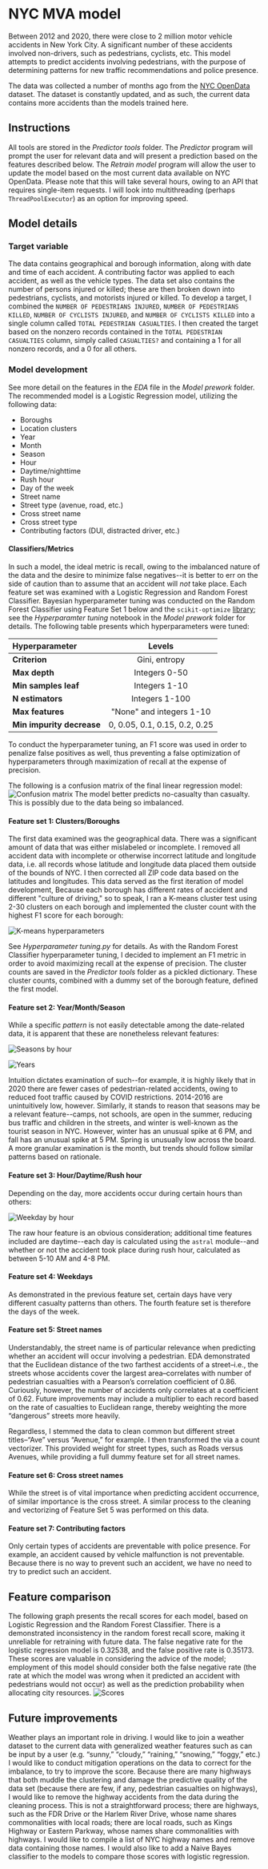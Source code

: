 # NYC MVA model

Between 2012 and 2020, there were close to 2 million motor vehicle accidents in New York City. A significant number of these accidents involved non-drivers, such as pedestrians, cyclists, etc. This model attempts to predict accidents involving pedestrians, with the purpose of determining patterns for new traffic recommendations and police presence.

The data was collected a number of months ago from the [NYC OpenData](https://data.cityofnewyork.us/Public-Safety/Motor-Vehicle-Collisions-Crashes/h9gi-nx95) dataset. The dataset is constantly updated, and as such, the current data contains more accidents than the models trained here. 

## Instructions
All tools are stored in the _Predictor tools_ folder. The _Predictor_ program will prompt the user for relevant data and will present a prediction based on the features described below. The _Retrain model_ program will allow the user to update the model based on the most current data available on NYC OpenData. Please note that this will take several hours, owing to an API that requires single-item requests. I will look into multithreading (perhaps `ThreadPoolExecutor`) as an option for improving speed. 

## Model details
### Target variable
The data contains geographical and borough information, along with date and time of each accident. A contributing factor was applied to each accident, as well as the vehicle types. The data set also contains the number of persons injured or killed; these are then broken down into pedestrians, cyclists, and motorists injured or killed. To develop a target, I combined the `NUMBER OF PEDESTRIANS INJURED`, `NUMBER OF PEDESTRIANS KILLED`, `NUMBER OF CYCLISTS INJURED`, and `NUMBER OF CYCLISTS KILLED`  into a single column called `TOTAL PEDESTRIAN CASUALTIES`. I then created the target based on the nonzero records contained in the `TOTAL PEDESTRIAN CASUALTIES` column, simply called `CASUALTIES?` and containing a 1 for all nonzero records, and a 0 for all others.

### Model development
See more detail on the features in the _EDA_ file in the _Model prework_ folder. The recommended model is a Logistic Regression model, utilizing the following data:
* Boroughs
* Location clusters
* Year
* Month
* Season
* Hour
* Daytime/nighttime
* Rush hour
* Day of the week
* Street name
* Street type (avenue, road, etc.)
* Cross street name
* Cross street type
* Contributing factors (DUI, distracted driver, etc.)

#### Classifiers/Metrics
In such a model, the ideal metric is recall, owing to the imbalanced nature of the data and the desire to minimize false negatives--it is better to err on the side of caution than to assume that an accident will _not_ take place.
Each feature set was examined with a Logistic Regression and Random Forest Classifier. Bayesian hyperparameter tuning was conducted on the Random Forest Classifier using Feature Set 1 below and the `scikit-optimize` [library](https://scikit-optimize.github.io/stable/); see the _Hyperparamter tuning_ notebook in the _Model prework_ folder for details. The following table presents which hyperparameters were tuned:

| Hyperparameter | Levels |
| :--- | :---: |
| **Criterion** | Gini, entropy |
| **Max depth** | Integers 0-50 |
| **Min samples leaf** | Integers 1-10 |
| **N estimators** | Integers 1-100 |
| **Max features** | "None" and integers 1-10 |
| **Min impurity decrease** | 0, 0.05, 0.1, 0.15, 0.2, 0.25 |

To conduct the hyperparameter tuning, an F1 score was used in order to penalize false positives as well, thus preventing a false optimization of hyperparameters through maximization of recall at the expense of precision.

The following is a confusion matrix of the final linear regression model:
![Confusion matrix](Image\%20resources/Confusion\%20matrix.png)
The model better predicts no-casualty than casualty. This is possibly due to the data being so imbalanced.

#### Feature set 1: Clusters/Boroughs
The first data examined was the geographical data. There was a significant amount of data that was either mislabeled or incomplete. I removed all accident data with incomplete or otherwise incorrect latitude and longitude data, i.e. all records whose latitude and longitude data placed them outside of the bounds of NYC. I then corrected all ZIP code data based on the latitudes and longitudes. This data served as the first iteration of model development, Because each borough has different rates of accident and different "culture of driving," so to speak, I ran a K-means cluster test using 2-30 clusters on each borough and implemented the cluster count with the highest F1 score for each borough:

![K-means hyperparameters](Model%20prework/K-Means%20borough%20analysis.png)

See _Hyperparameter tuning.py_ for details. As with the Random Forest Classifier hyperparameter tuning, I decided to implement an F1 metric in order to avoid maximizing recall at the expense of precision. The cluster counts are saved in the _Predictor tools_ folder as a pickled dictionary. These cluster counts, combined with a dummy set of the borough feature, defined the first model.

#### Feature set 2: Year/Month/Season
While a specific _pattern_ is not easily detectable among the date-related data, it is apparent that these are nonetheless relevant features:

![Seasons by hour](Image%20resources/Seasons.png)

![Years](Image%20resources/Years.png)

Intuition dictates examination of such--for example, it is highly likely that in 2020 there are fewer cases of pedestrian-related accidents, owing to reduced foot traffic caused by COVID restrictions. 2014-2016 are unintuitively low, however. Similarly, it stands to reason that seasons may be a relevant feature--camps, not schools, are open in the summer, reducing bus traffic and children in the streets, and winter is well-known as the tourist season in NYC. However, winter has an unusual spike at 6 PM, and fall has an unusual spike at 5 PM. Spring is unusually low across the board. A more granular examination is the month, but trends should follow similar patterns based on rationale.

#### Feature set 3: Hour/Daytime/Rush hour
Depending on the day, more accidents occur during certain hours than others:

![Weekday by hour](Image%20resources/Weekdays.png)

The raw hour feature is an obvious consideration; additional time features included are daytime--each day is calculated using the `astral` module--and whether or not the accident took place during rush hour, calculated as between 5-10 AM and 4-8 PM.

#### Feature set 4: Weekdays
As demonstrated in the previous feature set, certain days have very different casualty patterns than others. The fourth feature set is therefore the days of the week.

#### Feature set 5: Street names
Understandably, the street name is of particular relevance when predicting whether an accident will occur involving a pedestrian. EDA demonstrated that the Euclidean distance of the two farthest accidents of a street–i.e., the streets whose accidents cover the largest area–correlates with number of pedestrian casualties with a Pearson’s correlation coefficient of 0.86. Curiously, however, the number of accidents only correlates at a coefficient of 0.62. Future improvements may include a multiplier to each record based on the rate of casualties to Euclidean range, thereby weighting the more “dangerous” streets more heavily.

Regardless, I stemmed the data to clean common but different street titles–“Ave” versus “Avenue,” for example. I then transformed the via a count vectorizer. This provided weight for street types, such as Roads versus Avenues, while providing a full dummy feature set for all street names.

#### Feature set 6: Cross street names
While the street is of vital importance when predicting accident occurrence, of similar importance is the cross street. A similar process to the cleaning and vectorizing of Feature Set 5 was performed on this data.

#### Feature set 7: Contributing factors
Only certain types of accidents are preventable with police presence. For example, an accident caused by vehicle malfunction is not preventable. Because there is no way to prevent such an accident, we have no need to try to predict such an accident.


## Feature comparison
The following graph presents the recall scores for each model, based on Logistic Regression and the Random Forest Classifier. There is a demonstrated inconsistency in the random forest recall score, making it unreliable for retraining with future data. The false negative rate for the logistic regression model is 0.32538, and the false positive rate is 0.35173. These scores are valuable in considering the advice of the model; employment of this model should consider both the false negative rate (the rate at which the model was wrong when it predicted an accident with pedestrians would not occur) as well as the prediction probability when allocating city resources.
![Scores](Image\%20resources/Scores.png)


## Future improvements
Weather plays an important role in driving. I would like to join a weather dataset to the current data with generalized weather features such as can be input by a user (e.g. “sunny,” “cloudy,” “raining,” “snowing,” “foggy,” etc.) I would like to conduct mitigation operations on the data to correct for the imbalance, to try to improve the score. Because there are many highways that both muddle the clustering and damage the predictive quality of the data set (because there are few, if any, pedestrian casualties on highways), I would like to remove the highway accidents from the data during the cleaning process. This is not a straightforward process; there are highways, such as the FDR Drive or the Harlem River Drive, whose name shares commonalities with local roads; there are local roads, such as Kings Highway or Eastern Parkway, whose names share commonalities with highways. I would like to compile a list of NYC highway names and remove data containing those names. I would also like to add a Naive Bayes classifier to the models to compare those scores with logistic regression.